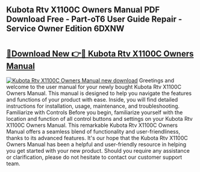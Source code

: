 ## Kubota Rtv X1100C Owners Manual PDF Download Free - Part-oT6 User Guide Repair - Service Owner Edition 6DXNW

# <h2><a href="http://bc93285.oget.top/?id=Kubota+Rtv+X1100C+Owners+Manual">🔗Download New 👉🔴 Kubota Rtv X1100C Owners Manual</a></h2>

[![Kubota Rtv X1100C Owners Manual new download](https://i.imgur.com/5g1atiW.png)](http://bc93285.oget.top/?id=Kubota+Rtv+X1100C+Owners+Manual)
Greetings and welcome to the user manual for your newly bought Kubota Rtv X1100C Owners Manual. This manual is designed to help you navigate the features and functions of your product with ease. Inside, you will find detailed instructions for installation, usage, maintenance, and troubleshooting. Familiarize with Controls Before you begin, familiarize yourself with the location and function of all control buttons and settings on your Kubota Rtv X1100C Owners Manual. This remarkable Kubota Rtv X1100C Owners Manual offers a seamless blend of functionality and user-friendliness, thanks to its advanced features. It's our hope that the Kubota Rtv X1100C Owners Manual has been a helpful and user-friendly resource in helping you get started with your new product. Should you require any assistance or clarification, please do not hesitate to contact our customer support team.

